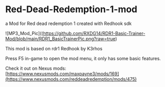 # Red-Dead-Redemption-1-mod
a Mod for Red dead redemption 1 created with Redhook sdk

![MP3_Mod_Pic]((https://github.com/RXDG14/RDR1-Basic-Trainer-Mod/blob/main/RDR1_BasicTrainerPic.png?raw=true)

This mod is based on rdr1 Redhook by K3rhos

Press F5 in-game to open the mod menu, it only has some basic features.

Check it out on Nexus mods: [https://www.nexusmods.com/maxpayne3/mods/169](https://www.nexusmods.com/reddeadredemption/mods/475)

